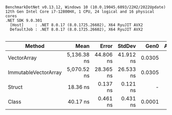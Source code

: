 ```

BenchmarkDotNet v0.13.12, Windows 10 (10.0.19045.6093/22H2/2022Update)
12th Gen Intel Core i7-12800HX, 1 CPU, 24 logical and 16 physical cores
.NET SDK 9.0.301
  [Host]     : .NET 8.0.17 (8.0.1725.26602), X64 RyuJIT AVX2
  DefaultJob : .NET 8.0.17 (8.0.1725.26602), X64 RyuJIT AVX2


```
| Method               | Mean        | Error     | StdDev    | Gen0   | Allocated |
|--------------------- |------------:|----------:|----------:|-------:|----------:|
| VectorArray          | 5,136.38 ns | 44.806 ns | 41.912 ns | 0.0305 |   12024 B |
| ImmutableVectorArray | 5,070.52 ns | 28.365 ns | 26.533 ns | 0.0305 |   12024 B |
| Struct               |    18.36 ns |  0.137 ns |  0.121 ns |      - |         - |
| Class                |    40.17 ns |  0.461 ns |  0.431 ns | 0.0001 |      56 B |
